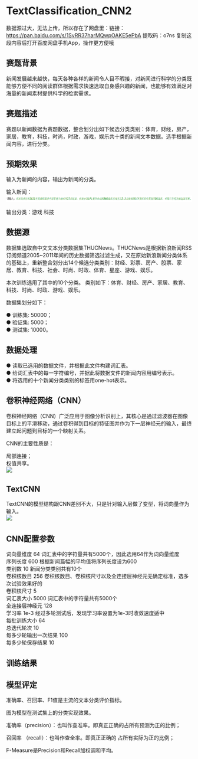 # TextClassification_CNN2

数据源过大，无法上传，所以存在了网盘里：链接：https://pan.baidu.com/s/1SvRR37harMQwpOAKE5ePbA 
提取码：o7ns 
复制这段内容后打开百度网盘手机App，操作更方便哦

## 赛题背景
新闻发展越来越快，每天各种各样的新闻令人目不暇接，对新闻进行科学的分类既能够方便不同的阅读群体根据需求快速选取自身感兴趣的新闻，也能够有效满足对海量的新闻素材提供科学的检索需求。

## 赛题描述
赛题以新闻数据为赛题数据，整合划分出如下候选分类类别：体育，财经，房产，家居，教育，科技，时尚，时政，游戏，娱乐共十类的新闻文本数据。选手根据新闻内容，进行分类。

## 预期效果
输入为新闻的内容，输出为新闻的分类。

输入新闻：![image](https://github.com/H-Amang/TextClassification_CNN2/blob/master/image/image.png)



输出分类：游戏     科技

## 数据源
数据集选取自中文文本分类数据集THUCNews。THUCNews是根据新浪新闻RSS订阅频道2005~2011年间的历史数据筛选过滤生成，又在原始新浪新闻分类体系的基础上，重新整合划分出14个候选分类类别：财经、彩票、房产、股票、家居、教育、科技、社会、时尚、时政、体育、星座、游戏、娱乐。

本次训练选用了其中的10个分类。
类别如下：体育、财经、房产、家居、教育、科技、时尚、时政、游戏、娱乐。

数据集划分如下：

●   训练集: 50000；<br>
●   验证集: 5000；<br>
●   测试集: 10000。<br>

## 数据处理
●   读取已选用的数据文件，并根据此文件构建词汇表。<br>
●   给词汇表中的每一字符编号，并据此将数据文件的新闻内容用编号表示。<br>
●   将选用的十个新闻分类类别的标签用one-hot表示。<br>

## 卷积神经网络（CNN）
卷积神经网络（CNN）广泛应用于图像分析识别上，其核心是通过滤波器在图像目标上的平滑移动，通过卷积得到目标的特征图并作为下一层神经元的输入，最终建立起问题到目标的一个映射关系。

CNN的主要性质是：

局部连接；<br>
权值共享。<br>
![](https://img-blog.csdn.net/20170430161936244?watermark/2/text/aHR0cDovL2Jsb2cuY3Nkbi5uZXQvY3htc2Ni/font/5a6L5L2T/fontsize/400/fill/I0JBQkFCMA==/dissolve/70/gravity/SouthEast)
## TextCNN
TextCNN的模型结构跟CNN差别不大，只是针对输入层做了变型，将词向量作为输入。<br>
![](https://img-blog.csdnimg.cn/2019070616562550.png?x-oss-process=image/watermark,type_ZmFuZ3poZW5naGVpdGk,shadow_10,text_aHR0cHM6Ly9ibG9nLmNzZG4ubmV0L20wXzM3Nzg4MzA4,size_16,color_FFFFFF,t_70)

## CNN配置参数
词向量维度	64	词汇表中的字符量共有5000个，因此选用64作为词向量维度<br>
序列长度	600	根据新闻篇幅的平均值将序列长度设为600<br>
类别数	10	新闻分类类别共有10个<br>
卷积核数目	256	卷积核数目、卷积核尺寸以及全连接层神经元无确定标准，选多次试验效果好的<br>
卷积核尺寸	5	<br>
词汇表大小	5000	词汇表中的字符量共有5000个<br>
全连接层神经元	128	<br>
学习率	1e-3	经过多轮测试后，发现学习率设置为1e-3时收敛速度适中<br>
每批训练大小	64	<br>
总迭代轮次	10	<br>
每多少轮输出一次结果	100	<br>
每多少轮保存结果	10	<br>




## 训练结果



## 模型评定

准确率、召回率、F1值是主流的文本分类评价指标。

图为模型在测试集上的分类实现效果。

准确率（precision）：也叫作查准率。即真正正确的占所有预测为正的比例；

召回率 （recall）：也叫作查全率。即真正正确的
占所有实际为正的比例；

F-Measure是Precision和Recall加权调和平均。
